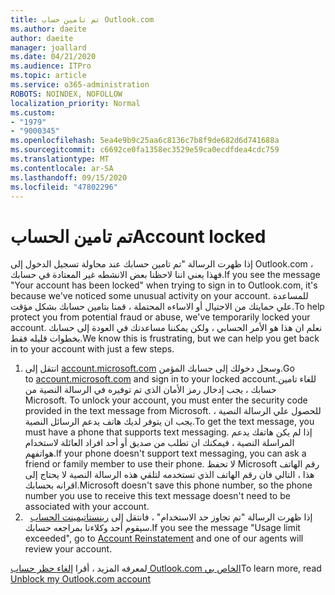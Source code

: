 ```yaml
---
title: تم تامين حساب Outlook.com
ms.author: daeite
author: daeite
manager: joallard
ms.date: 04/21/2020
ms.audience: ITPro
ms.topic: article
ms.service: o365-administration
ROBOTS: NOINDEX, NOFOLLOW
localization_priority: Normal
ms.custom:
- "1979"
- "9000345"
ms.openlocfilehash: 5ea4e9b9c25aa6c8136c7b8f9de682d6d741688a
ms.sourcegitcommit: c6692ce0fa1358ec3529e59ca0ecdfdea4cdc759
ms.translationtype: MT
ms.contentlocale: ar-SA
ms.lasthandoff: 09/15/2020
ms.locfileid: "47802296"
---
```

# <a name="account-locked"></a><span data-ttu-id="9f05c-102">تم تامين الحساب</span><span class="sxs-lookup"><span data-stu-id="9f05c-102">Account locked</span></span>

<span data-ttu-id="9f05c-103">إذا ظهرت الرسالة "تم تامين حسابك عند محاولة تسجيل الدخول إلى Outlook.com ، فهذا يعني اننا لاحظنا بعض الانشطه غير المعتادة في حسابك.</span><span class="sxs-lookup"><span data-stu-id="9f05c-103">If you see the message "Your account has been locked" when trying to sign in to Outlook.com, it's because we've noticed some unusual activity on your account.</span></span> <span data-ttu-id="9f05c-104">للمساعدة علي حمايتك من الاحتيال أو الاساءه المحتملة ، قمنا بتامين حسابك بشكل مؤقت.</span><span class="sxs-lookup"><span data-stu-id="9f05c-104">To help protect you from potential fraud or abuse, we've temporarily locked your account.</span></span> <span data-ttu-id="9f05c-105">نعلم ان هذا هو الأمر الحسابي ، ولكن يمكننا مساعدتك في العودة إلى حسابك بخطوات قليله فقط.</span><span class="sxs-lookup"><span data-stu-id="9f05c-105">We know this is frustrating, but we can help you get back in to your account with just a few steps.</span></span>

1. <span data-ttu-id="9f05c-106">انتقل إلى [account.microsoft.com](https://go.microsoft.com/fwlink/?linkid=2090484) وسجل دخولك إلى حسابك المؤمن.</span><span class="sxs-lookup"><span data-stu-id="9f05c-106">Go to [account.microsoft.com](https://go.microsoft.com/fwlink/?linkid=2090484) and sign in to your locked account.</span></span><span data-ttu-id="9f05c-107">للغاء تامين حسابك ، يجب إدخال رمز الأمان الذي تم توفيره في الرسالة النصية من Microsoft.</span><span class="sxs-lookup"><span data-stu-id="9f05c-107"> To unlock your account, you must enter the security code provided in the text message from Microsoft.</span></span> <span data-ttu-id="9f05c-108">للحصول علي الرسالة النصية ، يجب ان يتوفر لديك هاتف يدعم الرسائل النصية.</span><span class="sxs-lookup"><span data-stu-id="9f05c-108">To get the text message, you must have a phone that supports text messaging.</span></span> <span data-ttu-id="9f05c-109">إذا لم يكن هاتفك يدعم المراسلة النصية ، فيمكنك ان تطلب من صديق أو أحد افراد العائلة لاستخدام هواتفهم.</span><span class="sxs-lookup"><span data-stu-id="9f05c-109">If your phone doesn't support text messaging, you can ask a friend or family member to use their phone.</span></span> <span data-ttu-id="9f05c-110">لا تحفظ Microsoft رقم الهاتف هذا ، التالي فان رقم الهاتف الذي تستخدمه لتلقي هذه الرسالة النصية لا يحتاج إلى اقرانه بحسابك.</span><span class="sxs-lookup"><span data-stu-id="9f05c-110">Microsoft doesn't save this phone number, so the phone number you use to receive this text message doesn't need to be associated with your account.</span></span>
2. <span data-ttu-id="9f05c-111">إذا ظهرت الرسالة "تم تجاوز حد الاستخدام" ، فانتقل إلى [رينستاتيمينت الحساب](https://go.microsoft.com/fwlink/?linkid=2090483)   سيقوم أحد وكلاءنا بمراجعه حسابك.</span><span class="sxs-lookup"><span data-stu-id="9f05c-111">If you see the message "Usage limit exceeded", go to [Account Reinstatement](https://go.microsoft.com/fwlink/?linkid=2090483) and one of our agents will review your account.</span></span>

<span data-ttu-id="9f05c-112">لمعرفه المزيد ، أقرا [إلغاء حظر حساب Outlook.com الخاص بي](https://support.office.com/article/f4ad2701-d166-4d8b-8a6a-9af2a1f8a4c4?wt.mc_id=Office_Outlook_com_Alchemy)</span><span class="sxs-lookup"><span data-stu-id="9f05c-112">To learn more, read [Unblock my Outlook.com account](https://support.office.com/article/f4ad2701-d166-4d8b-8a6a-9af2a1f8a4c4?wt.mc_id=Office_Outlook_com_Alchemy)</span></span> 